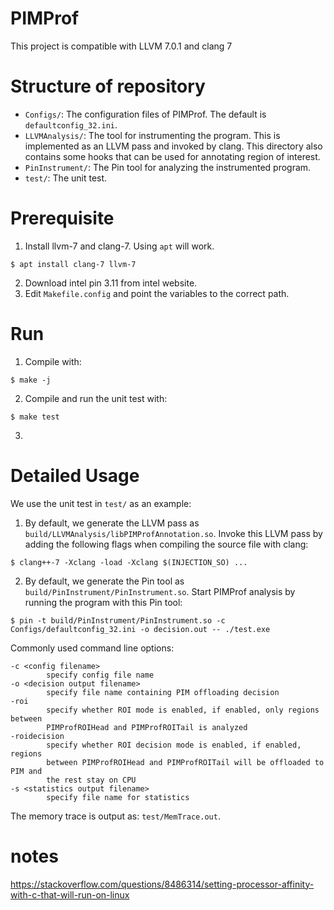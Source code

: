 # PIMProf
This project is compatible with LLVM 7.0.1 and clang 7

# Structure of repository
* `Configs/`: The configuration files of PIMProf. The default is `defaultconfig_32.ini`.
* `LLVMAnalysis/`: The tool for instrumenting the program. This is implemented as an LLVM pass and invoked by clang. This directory also contains some hooks that can be used for annotating region of interest.
* `PinInstrument/`: The Pin tool for analyzing the instrumented program.
* `test/`: The unit test.

# Prerequisite
1. Install llvm-7 and clang-7. Using `apt` will work.
```
$ apt install clang-7 llvm-7
``` 
2. Download intel pin 3.11 from intel website.
3. Edit `Makefile.config` and point the variables to the correct path.

# Run
1. Compile with:
```
$ make -j
```
2. Compile and run the unit test with:
```
$ make test
```
3. 

# Detailed Usage
We use the unit test in `test/` as an example:
1. By default, we generate the LLVM pass as `build/LLVMAnalysis/libPIMProfAnnotation.so`. Invoke this LLVM pass by adding the following flags when compiling the source file with clang:
```
$ clang++-7 -Xclang -load -Xclang $(INJECTION_SO) ...
```
2. By default, we generate the Pin tool as `build/PinInstrument/PinInstrument.so`. Start PIMProf analysis by running the program with this Pin tool:
```
$ pin -t build/PinInstrument/PinInstrument.so -c Configs/defaultconfig_32.ini -o decision.out -- ./test.exe
```
Commonly used command line options:
```
-c <config filename>
        specify config file name
-o <decision output filename>
        specify file name containing PIM offloading decision
-roi
        specify whether ROI mode is enabled, if enabled, only regions between
        PIMProfROIHead and PIMProfROITail is analyzed
-roidecision
        specify whether ROI decision mode is enabled, if enabled, regions
        between PIMProfROIHead and PIMProfROITail will be offloaded to PIM and
        the rest stay on CPU
-s <statistics output filename>
        specify file name for statistics
```

The memory trace is output as: `test/MemTrace.out`.




# notes
https://stackoverflow.com/questions/8486314/setting-processor-affinity-with-c-that-will-run-on-linux

